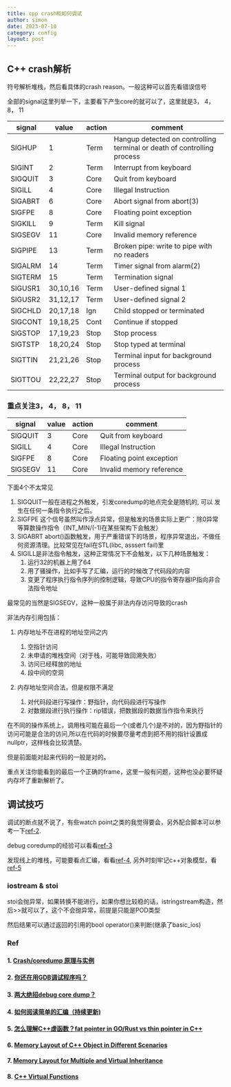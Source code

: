 ```yaml
---
title: cpp crash和如何调试
author: simon
date: 2023-07-10
category: config
layout: post
---
```


## C++ crash解析

符号解析堆栈，然后看具体的crash reason。一般这种可以首先看错误信号

全部的signal这里列举一下，主要看下产生core的就可以了，这里就是3， 4， 8， 11

| signal  | value    | action | comment                                                                 |
| ------- | -------- | ------ | ----------------------------------------------------------------------- |
| SIGHUP  | 1        | Term   | Hangup detected on controlling terminal or death of controlling process |
| SIGINT  | 2        | Term   | Interrupt from keyboard                                                 |
| SIGQUIT | 3        | Core   | Quit from keyboard                                                      |
| SIGILL  | 4        | Core   | Illegal Instruction                                                     |
| SIGABRT | 6        | Core   | Abort signal from abort(3)                                              |
| SIGFPE  | 8        | Core   | Floating point exception                                                |
| SIGKILL | 9        | Term   | Kill signal                                                             |
| SIGSEGV | 11       | Core   | Invalid memory reference                                                |
| SIGPIPE | 13       | Term   | Broken pipe: write to pipe with no readers                              |
| SIGALRM | 14       | Term   | Timer signal from alarm(2)                                              |
| SIGTERM | 15       | Term   | Termination signal                                                      |
| SIGUSR1 | 30,10,16 | Term   | User-defined signal 1                                                   |
| SIGUSR2 | 31,12,17 | Term   | User-defined signal 2                                                   |
| SIGCHLD | 20,17,18 | Ign    | Child stopped or terminated                                             |
| SIGCONT | 19,18,25 | Cont   | Continue if stopped                                                     |
| SIGSTOP | 17,19,23 | Stop   | Stop process                                                            |
| SIGTSTP | 18,20,24 | Stop   | Stop typed at terminal                                                  |
| SIGTTIN | 21,21,26 | Stop   | Terminal input for background process                                   |
| SIGTTOU | 22,22,27 | Stop   | Terminal output for background process                                  |


### 重点关注3， 4， 8， 11


| signal  | value | action | comment                  |
| ------- | ----- | ------ | ------------------------ |
| SIGQUIT | 3     | Core   | Quit from keyboard       |
| SIGILL  | 4     | Core   | Illegal Instruction      |
| SIGFPE  | 8     | Core   | Floating point exception |
| SIGSEGV | 11    | Core   | Invalid memory reference |

下面4个不太常见
1. SIGQUIT一般在进程之外触发，引发coredump的地点完全是随机的, 可以 发生在任何一条指令执行之后。
2. SIGFPE 这个信号虽然叫作浮点异常，但是触发的场景实际上更广：除0异常等算数操作指令（INT_MIN/(-1)在某些架构下会触发）
3. SIGABRT abort()函数触发，用于严重错误下的场景，程序异常退出，不做任何资源清理。比较常见在fail在STL(libc, asssert fail)里
4. SIGILL是非法指令触发，这种正常情况下不会触发，以下几种场景触发：
   1. 运行32的机器上用了64
   2. 用了骚操作，比如手写了汇编，运行的时候改了代码段的内容
   3.  变更了程序执行指令序列的控制逻辑，导致CPU的指令寄存器IP指向非合法指令地址

最常见的当然是SIGSEGV，这种一般属于非法内存访问导致的crash

非法内存引用包括：
1. 内存地址不在进程的地址空间之内
   1. 空指针访问
   2. 未申请的堆栈空间（对于栈，可能导致回溯失败）
   3. 访问已经释放的地址
   4. 段中间的空洞

2. 内存地址空间合法，但是权限不满足
   1. 对代码段进行写操作：野指针，向代码段进行写操作
   2. 对数据段进行执行操作：rip错误，把数据段的数据当作指令来执行

在不同的操作系统上，调用栈可能在最后一个(或者几个)是不对的，因为野指针的访问可能是合法的访问,所以在代码的时候要尽量考虑到把不用的指针设置成nullptr，这样栈会比较清楚。

但是前面能对起来代码的一般是对的。

重点关注你能看到的最后一个正确的frame，这里一般有问题，这种也没必要怀疑内存坏了重新解析了。

## 调试技巧

调试的断点就不说了，有些watch point之类的我觉得要会，另外配合脚本可以参考一下[ref-2](#2-你还在用gdb调试程序吗).

debug coredump的经验可以看看[ref-3](#3-两大绝招debug-core-dump)

发现线上的堆栈，可能要看点汇编，看看[ref-4](#4-如何阅读简单的汇编持续更新), 另外时刻牢记c++对象模型，看[ref-5]()

### iostream & stoi

stoi会抛异常，如果转换不能进行，如果你想比较稳的话，istringstream构造，然后>>就可以了，这个不会抛异常，前提是只能是POD类型

然后结果可以通过返回的引用的bool operator()来判断(继承了basic_ios)

### Ref

#### 1. [Crash/coredump 原理与实例](https://zhuanlan.zhihu.com/p/240633280)

#### 2. [你还在用GDB调试程序吗？](https://zhuanlan.zhihu.com/p/152274203)

#### 3. [两大绝招debug core dump？](https://zhuanlan.zhihu.com/p/444389626)

#### 4. [如何阅读简单的汇编（持续更新)](https://zhuanlan.zhihu.com/p/368962727)

#### 5. [怎么理解C++虚函数？fat pointer in GO/Rust vs thin pointer in C++](https://zhuanlan.zhihu.com/p/259875110)

#### 6. [Memory Layout of C++ Object in Different Scenarios](https://www.vishalchovatiya.com/memory-layout-of-cpp-object/)

#### 7. [Memory Layout for Multiple and Virtual Inheritance](https://web.archive.org/web/20160413064252/http://www.phpcompiler.org/articles/virtualinheritance.html)

#### 8. [C++ Virtual Functions](https://anderberg.me/2016/06/26/c-virtual-functions/)

